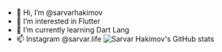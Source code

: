 - 👋 Hi, I’m @sarvarhakimov
- 👀 I’m interested in Flutter
- 🌱 I’m currently learning Dart Lang
- 📫 Instagram @sarvar.life
![Sarvar Hakimov's GitHub stats](https://github-readme-stats.vercel.app/api?username=sarvarhakimov&show_icons=true)
